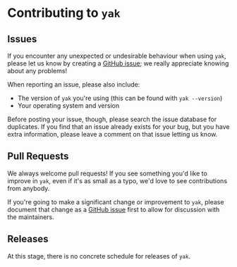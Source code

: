 # Contributing to `yak`

## Issues

If you encounter any unexpected or undesirable behaviour when using `yak`, please let us know by creating a
[GitHub issue](https://github.com/redbubble/yak/issues); we really appreciate knowing about any problems!

When reporting an issue, please also include:
 * The version of `yak` you're using (this can be found with `yak --version`)
 * Your operating system and version

Before posting your issue, though, please search the issue database for duplicates. If you find that an issue already
exists for your bug, but you have extra information, please leave a comment on that issue letting us know.

## Pull Requests

We always welcome pull requests! If you see something you'd like to improve in `yak`, even if it's as small as a typo,
we'd love to see contributions from anybody.

If you're going to make a significant change or improvement to `yak`, please document that change as a
[GitHub issue](https://github.com/redbubble/yak/issues) first to allow for discussion with the maintainers.

## Releases

At this stage, there is no concrete schedule for releases of `yak`.
